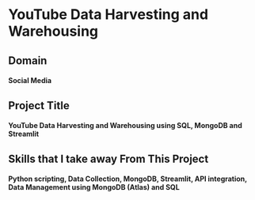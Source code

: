 # YouTube Data Harvesting and Warehousing
## Domain
#### Social Media
## Project Title
#### YouTube Data Harvesting and Warehousing using SQL, MongoDB and Streamlit
## Skills that I take away From This Project
#### Python scripting, Data Collection, MongoDB, Streamlit, API integration, Data Management using MongoDB (Atlas) and SQL



